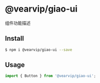 # @vearvip/giao-ui

组件功能描述

## Install

```bash
$ npm i @vearvip/giao-ui --save
```

## Usage

```jsx
import { Button } from '@vearvip/giao-ui';
```
